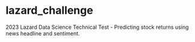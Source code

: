 # lazard_challenge
2023 Lazard Data Science Technical Test - Predicting stock returns using news headline and sentiment.
